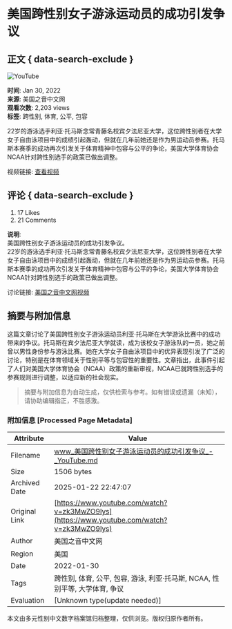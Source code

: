 # 美国跨性别女子游泳运动员的成功引发争议

## 正文 { data-search-exclude }


![YouTube](https://yt3.ggpht.com/ytc/AIdro_kt8QIg8uFJOgDEqHhiWDb58CoMysrCsENSuMq27JZG8RYd=s48-c-k-c0x00ffffff-no-rj)

**时间**: Jan 30, 2022  
**来源**: 美国之音中文网  
**观看次数**: 2,203 views  
**标签**: 跨性别, 体育, 公平, 包容  

22岁的游泳选手利亚·托马斯念常青藤名校宾夕法尼亚大学，这位跨性别者在大学女子自由泳项目中的成绩引起轰动，但就在几年前她还是作为男运动员参赛。托马斯本赛季的成功再次引发关于体育精神中包容与公平的争论，美国大学体育协会NCAA针对跨性别选手的政策已做出调整。  

视频链接: [查看视频](https://www.voachinese.com/a/voachinese-transgender-swimmer-20220130/6419024.html)  

## 评论 { data-search-exclude }
1. 17 Likes  
2. 21 Comments  

**说明**:   
美国跨性别女子游泳运动员的成功引发争议。  
22岁的游泳选手利亚·托马斯念常青藤名校宾夕法尼亚大学，这位跨性别者在大学女子自由泳项目中的成绩引起轰动，但就在几年前她还是作为男运动员参赛。托马斯本赛季的成功再次引发关于体育精神中包容与公平的争论，美国大学体育协会NCAA针对跨性别选手的政策已做出调整。  

讨论链接: [美国之音中文网视频](https://www.voachinese.com/a/voachinese-transgender-swimmer-20220130/6419024.html)
<!-- tcd_original_link https://www.youtube.com/watch?v=zk3MwZO9lys -->


## 摘要与附加信息

<!-- tcd_abstract -->
这篇文章讨论了美国跨性别女子游泳运动员利亚·托马斯在大学游泳比赛中的成功带来的争议。托马斯在宾夕法尼亚大学就读，成为该校女子游泳队的一员，她之前曾以男性身份参与游泳比赛。她在大学女子自由泳项目中的优异表现引发了广泛的讨论，特别是在体育领域关于性别平等与包容性的重要性。文章指出，此事件引起了人们对美国大学体育协会（NCAA）政策的重新审视，NCAA已就跨性别选手的参赛规则进行调整，以适应新的社会现实。
<!-- tcd_abstract_end -->

> 摘要与附加信息为自动生成，仅供检索与参考。如有错误或遗漏（未知），请协助编辑指正，不胜感激。

### 附加信息 [Processed Page Metadata]

| Attribute       | Value                                  |
|-----------------|----------------------------------------|
| Filename        | www_美国跨性别女子游泳运动员的成功引发争议_-_YouTube.md                             |
| Size            | 1506 bytes                           |
| Archived Date   | 2025-01-22 22:47:07                             |
| Original Link   | [https://www.youtube.com/watch?v=zk3MwZO9lys](https://www.youtube.com/watch?v=zk3MwZO9lys)                       |
| Author          | 美国之音中文网                               |
| Region          | 美国                               |
| Date            | 2022-01-30                                 |
| Tags            | 跨性别, 体育, 公平, 包容, 游泳, 利亚·托马斯, NCAA, 性别平等, 大学体育, 争议                                 |
| Evaluation            | [Unknown type(update needed)]                                 |
<!-- tcd_table_end -->

本文由多元性别中文数字档案馆归档整理，仅供浏览。版权归原作者所有。
